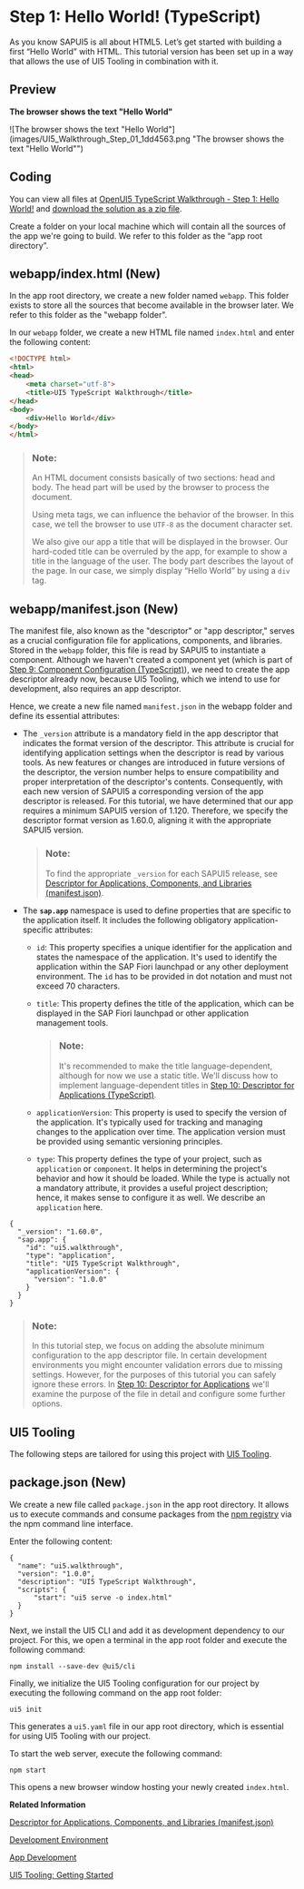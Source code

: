 <!-- loioc20489e2a59d46e99c83f0510392cb6c -->

# Step 1: Hello World! \(TypeScript\)

As you know SAPUI5 is all about HTML5. Let’s get started with building a first “Hello World” with HTML. This tutorial version has been set up in a way that allows the use of UI5 Tooling in combination with it.



## Preview

  
  
**The browser shows the text "Hello World"**

![The browser shows the text "Hello World"](images/UI5_Walkthrough_Step_01_1dd4563.png "The browser shows the text "Hello World"")



<a name="loioc20489e2a59d46e99c83f0510392cb6c__section_js2_mhx_kzb"/>

## Coding

You can view all files at [OpenUI5 TypeScript Walkthrough - Step 1: Hello World!](https://github.com/sap-samples/ui5-typescript-walkthrough/tree/main/steps/01) and [download the solution as a zip file](https://sap-samples.github.io/ui5-typescript-walkthrough/ui5-typescript-walkthrough-step-01.zip).

Create a folder on your local machine which will contain all the sources of the app we're going to build. We refer to this folder as the “app root directory”.



<a name="loioc20489e2a59d46e99c83f0510392cb6c__section_ks2_mhx_kzb"/>

## webapp/index.html \(New\)

In the app root directory, we create a new folder named `webapp`. This folder exists to store all the sources that become available in the browser later. We refer to this folder as the "webapp folder".

In our `webapp` folder, we create a new HTML file named `index.html` and enter the following content:

```html
<!DOCTYPE html>
<html>
<head>
	<meta charset="utf-8">
	<title>UI5 TypeScript Walkthrough</title>
</head>
<body>
	<div>Hello World</div>
</body>
</html>
```

> ### Note:  
> An HTML document consists basically of two sections: head and body. The head part will be used by the browser to process the document.
> 
> Using meta tags, we can influence the behavior of the browser. In this case, we tell the browser to use `UTF-8` as the document character set.
> 
> We also give our app a title that will be displayed in the browser. Our hard-coded title can be overruled by the app, for example to show a title in the language of the user. The body part describes the layout of the page. In our case, we simply display “Hello World” by using a `div` tag.



<a name="loioc20489e2a59d46e99c83f0510392cb6c__section_czs_c3x_kzb"/>

## webapp/manifest.json \(New\)

The manifest file, also known as the "descriptor" or "app descriptor," serves as a crucial configuration file for applications, components, and libraries. Stored in the `webapp` folder, this file is read by SAPUI5 to instantiate a component. Although we haven't created a component yet \(which is part of [Step 9: Component Configuration \(TypeScript\)](step-9-component-configuration-typescript-f9d0e2f.md)\), we need to create the app descriptor already now, because UI5 Tooling, which we intend to use for development, also requires an app descriptor.

Hence, we create a new file named `manifest.json` in the webapp folder and define its essential attributes:

-   The `_version` attribute is a mandatory field in the app descriptor that indicates the format version of the descriptor. This attribute is crucial for identifying application settings when the descriptor is read by various tools. As new features or changes are introduced in future versions of the descriptor, the version number helps to ensure compatibility and proper interpretation of the descriptor's contents. Consequently, with each new version of SAPUI5 a corresponding version of the app descriptor is released. For this tutorial, we have determined that our app requires a minimum SAPUI5 version of 1.120. Therefore, we specify the descriptor format version as 1.60.0, aligning it with the appropriate SAPUI5 version.

    > ### Note:  
    > To find the appropriate `_version` for each SAPUI5 release, see [Descriptor for Applications, Components, and Libraries \(manifest.json\)](../04_Essentials/descriptor-for-applications-components-and-libraries-manifest-json-be0cf40.md).

-   The **`sap.app`** namespace is used to define properties that are specific to the application itself. It includes the following obligatory application-specific attributes:

    -   `id`: This property specifies a unique identifier for the application and states the namespace of the application. It's used to identify the application within the SAP Fiori launchpad or any other deployment environment. The `id` has to be provided in dot notation and must not exceed 70 characters.

    -   `title`: This property defines the title of the application, which can be displayed in the SAP Fiori launchpad or other application management tools.

        > ### Note:  
        > It's recommended to make the title language-dependent, although for now we use a static title. We'll discuss how to implement language-dependent titles in [Step 10: Descriptor for Applications \(TypeScript\)](step-10-descriptor-for-applications-typescript-2a46b75.md).

    -   `applicationVersion`: This property is used to specify the version of the application. It's typically used for tracking and managing changes to the application over time. The application version must be provided using semantic versioning principles.

    -   `type`: This property defines the type of your project, such as `application` or `component`. It helps in determining the project's behavior and how it should be loaded. While the type is actually not a mandatory attribute, it provides a useful project description; hence, it makes sense to configure it as well. We describe an `application` here.



```
{
  "_version": "1.60.0",
  "sap.app": {
    "id": "ui5.walkthrough",
    "type": "application",
    "title": "UI5 TypeScript Walkthrough",
    "applicationVersion": {
      "version": "1.0.0"
    }
  }
}
```

> ### Note:  
> In this tutorial step, we focus on adding the absolute minimum configuration to the app descriptor file. In certain development environments you might encounter validation errors due to missing settings. However, for the purposes of this tutorial you can safely ignore these errors. In [Step 10: Descriptor for Applications](step-10-descriptor-for-applications-8f93bf2.md) we'll examine the purpose of the file in detail and configure some further options.



<a name="loioc20489e2a59d46e99c83f0510392cb6c__section_e2v_fmx_kzb"/>

## UI5 Tooling

The following steps are tailored for using this project with [UI5 Tooling](../05_Developing_Apps/development-environment-7bb04e0.md).



<a name="loioc20489e2a59d46e99c83f0510392cb6c__section_mfb_4mx_kzb"/>

## package.json \(New\)

We create a new file called `package.json` in the app root directory. It allows us to execute commands and consume packages from the [npm registry](https://www.npmjs.com/) via the npm command line interface.

Enter the following content:

```
{
  "name": "ui5.walkthrough",
  "version": "1.0.0",
  "description": "UI5 TypeScript Walkthrough",
  "scripts": {
      "start": "ui5 serve -o index.html"
  }
}

```

Next, we install the UI5 CLI and add it as development dependency to our project. For this, we open a terminal in the app root folder and execute the following command:

`npm install --save-dev @ui5/cli`

Finally, we initialize the UI5 Tooling configuration for our project by executing the following command on the app root folder:

`ui5 init`

This generates a `ui5.yaml` file in our app root directory, which is essential for using UI5 Tooling with our project.

To start the web server, execute the following command:

`npm start`

This opens a new browser window hosting your newly created `index.html`.

**Related Information**  


[Descriptor for Applications, Components, and Libraries \(manifest.json\)](../04_Essentials/descriptor-for-applications-components-and-libraries-manifest-json-be0cf40.md "The descriptor for applications, components, and libraries (in short: app descriptor) is inspired by the WebApplication Manifest concept introduced by the W3C. The descriptor provides a central, machine-readable, and easy-to-access location for storing metadata associated with an application, an application component, or a library.")

[Development Environment](../05_Developing_Apps/development-environment-7bb04e0.md "This part of the documentation introduces you to some common and recommended use cases for the installation, configuration, and setup of SAPUI5 development environments.")

[App Development](../05_Developing_Apps/app-development-b1fbe1a.md "There are several ways to develop OpenUI5 or SAPUI5 applications. Select the one that meets the requirements of your projects and your expectations best.")

[UI5 Tooling: Getting Started](https://sap.github.io/ui5-tooling/stable/pages/GettingStarted/)

